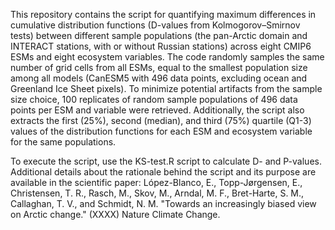 This repository contains the script for quantifying maximum differences in cumulative distribution functions (D-values from Kolmogorov–Smirnov tests) between different sample populations (the pan-Arctic domain and INTERACT stations, with or without Russian stations) across eight CMIP6 ESMs and eight ecosystem variables. The code randomly samples the same number of grid cells from all ESMs, equal to the smallest population size among all models (CanESM5 with 496 data points, excluding ocean and Greenland Ice Sheet pixels). To minimize potential artifacts from the sample size choice, 100 replicates of random sample populations of 496 data points per ESM and variable were retrieved. Additionally, the script also extracts the first (25%), second (median), and third (75%) quartile (Q1-3) values of the distribution functions for each ESM and ecosystem variable for the same populations. 

To execute the script, use the KS-test.R script to calculate D- and P-values. Additional details about the rationale behind the script and its purpose are available in the scientific paper: López-Blanco, E., Topp-Jørgensen, E., Christensen, T. R., Rasch, M., Skov, M., Arndal, M. F., Bret-Harte, S. M., Callaghan, T. V., and Schmidt, N. M.  "Towards an increasingly biased view on Arctic change." (XXXX) Nature Climate Change.


